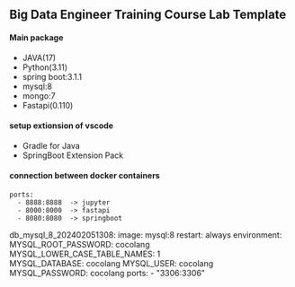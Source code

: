 ## Big Data Engineer Training Course Lab Template
#### Main package
- JAVA(17)
- Python(3.11)
- spring boot:3.1.1
- mysql:8
- mongo:7
- Fastapi(0.110)

#### setup extionsion of vscode
- Gradle for Java
- SpringBoot Extension Pack

#### connection between docker containers
    ports:
      - 8888:8888  -> jupyter
      - 8000:8000  -> fastapi
      - 8080:8080  -> springboot
  db_mysql_8_202402051308:
    image: mysql:8
    restart: always
    environment:
      MYSQL_ROOT_PASSWORD: cocolang
      MYSQL_LOWER_CASE_TABLE_NAMES: 1      
      MYSQL_DATABASE: cocolang
      MYSQL_USER: cocolang
      MYSQL_PASSWORD: cocolang
    ports:
      - "3306:3306"  
